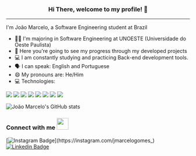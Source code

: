 
<h3 align="center"> Hi There, welcome to my profile! 👋 </h3>
<hr/>
<p> I'm João Marcelo, a Software Engineering student at Brazil </p>

- 🧑‍🎓 I'm majoring in Software Engineering at UNOESTE (Universidade do Oeste Paulista)
- 👊 Here you're going to see my progress through my developed projects
- 💻 I am constantly studying and practicing Back-end development tools.
- 🗣️ I can speak: English and Portuguese
- 😄 My pronouns are: He/Him
- 💻 Technologies:
 <p> <img src="https://img.shields.io/badge/Node.js-43853D?style=for-the-badge&logo=node.js&logoColor=white"/> <img src="https://img.shields.io/badge/TypeScript-007ACC?style=for-the-badge&logo=typescript&logoColor=white"/> <img src="https://img.shields.io/badge/Ruby-CC342D?style=for-the-badge&logo=ruby&logoColor=white"/> <img src="https://img.shields.io/badge/Ruby_on_Rails-CC0000?style=for-the-badge&logo=ruby-on-rails&logoColor=white"/>  <img src="https://img.shields.io/badge/Java-ED8B00?style=for-the-badge&logo=java&logoColor=white"/> <img src="https://img.shields.io/badge/Spring-6DB33F?style=for-the-badge&logo=spring&logoColor=white"/> <img src="https://img.shields.io/badge/Python-14354C?style=for-the-badge&logo=python&logoColor=white"/> <img src="https://img.shields.io/badge/Django-092E20?style=for-the-badge&logo=django&logoColor=white"/> 
   </p>

![João Marcelo's GitHub stats](https://github-readme-stats.vercel.app/api?username=joaomarcelogomes&show_icons=true&theme=midnight-purple&hide_border=true)

  <h3>Connect with me <img src="https://raw.githubusercontent.com/TheDudeThatCode/TheDudeThatCode/master/Assets/Handshake.gif" height="32px"/> </h3>
 
 [![Instagram Badge](https://img.shields.io/badge/Instagram-E4405F?style=for-the-badge&logo=instagram&logoColor=white&link=https://instagram.com/jmarcelogomes_)](https://instagram.com/jmarcelogomes_)
[![Linkedin Badge](https://img.shields.io/badge/LinkedIn-0077B5?style=for-the-badge&logo=linkedin&logoColor=white&link=https://linkedin.com/in/joaomarcelosgomes)](https://linkedin.com/in/joaomarcelosgomes)


